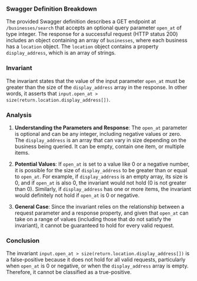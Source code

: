 ### Swagger Definition Breakdown
The provided Swagger definition describes a GET endpoint at `/businesses/search` that accepts an optional query parameter `open_at` of type integer. The response for a successful request (HTTP status 200) includes an object containing an array of `businesses`, where each business has a `location` object. The `location` object contains a property `display_address`, which is an array of strings.

### Invariant
The invariant states that the value of the input parameter `open_at` must be greater than the size of the `display_address` array in the response. In other words, it asserts that `input.open_at > size(return.location.display_address[])`.

### Analysis
1. **Understanding the Parameters and Response**: The `open_at` parameter is optional and can be any integer, including negative values or zero. The `display_address` is an array that can vary in size depending on the business being queried. It can be empty, contain one item, or multiple items.

2. **Potential Values**: If `open_at` is set to a value like 0 or a negative number, it is possible for the size of `display_address` to be greater than or equal to `open_at`. For example, if `display_address` is an empty array, its size is 0, and if `open_at` is also 0, the invariant would not hold (0 is not greater than 0). Similarly, if `display_address` has one or more items, the invariant would definitely not hold if `open_at` is 0 or negative.

3. **General Case**: Since the invariant relies on the relationship between a request parameter and a response property, and given that `open_at` can take on a range of values (including those that do not satisfy the invariant), it cannot be guaranteed to hold for every valid request.

### Conclusion
The invariant `input.open_at > size(return.location.display_address[])` is a false-positive because it does not hold for all valid requests, particularly when `open_at` is 0 or negative, or when the `display_address` array is empty. Therefore, it cannot be classified as a true-positive.
